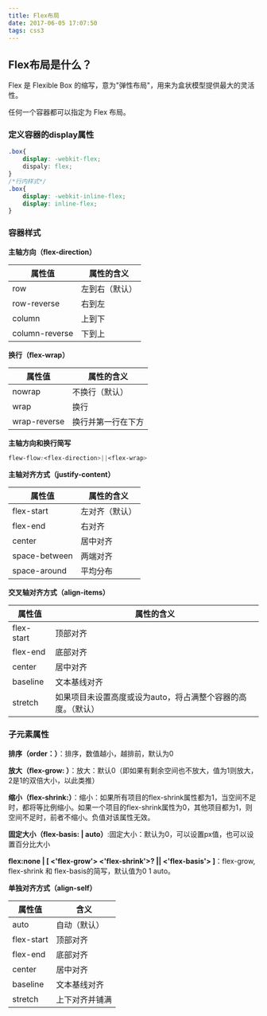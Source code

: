 ```yaml
---
title: Flex布局
date: 2017-06-05 17:07:50
tags: css3
---
```


## Flex布局是什么？

Flex 是 Flexible Box 的缩写，意为"弹性布局"，用来为盒状模型提供最大的灵活性。

任何一个容器都可以指定为 Flex 布局。

<!--more-->

### 定义容器的display属性

```css
.box{
  	display: -webkit-flex;
  	dispaly: flex;
}
/*行内样式*/
.box{
  	display: -webkit-inline-flex;
  	display: inline-flex;
}
```

### 容器样式

**主轴方向（flex-direction）**

| 属性值            | 属性的含义   |
| -------------- | ------- |
| row            | 左到右（默认） |
| row-reverse    | 右到左     |
| column         | 上到下     |
| column-reverse | 下到上     |

**换行（flex-wrap）**

| 属性值          | 属性的含义     |
| ------------ | --------- |
| nowrap       | 不换行（默认）   |
| wrap         | 换行        |
| wrap-reverse | 换行并第一行在下方 |

**主轴方向和换行简写**

```css
flew-flow:<flex-direction>||<flex-wrap>
```

**主轴对齐方式（justify-content）**

| 属性值           | 属性的含义   |
| ------------- | ------- |
| flex-start    | 左对齐（默认） |
| flex-end      | 右对齐     |
| center        | 居中对齐    |
| space-between | 两端对齐    |
| space-around  | 平均分布    |

**交叉轴对齐方式（align-items）**

| 属性值        | 属性的含义                            |
| ---------- | -------------------------------- |
| flex-start | 顶部对齐                             |
| flex-end   | 底部对齐                             |
| center     | 居中对齐                             |
| baseline   | 文本基线对齐                           |
| stretch    | 如果项目未设置高度或设为auto，将占满整个容器的高度。（默认） |

### 子元素属性

**排序（order：<number>）**：排序，数值越小，越排前，默认为0

**放大（flex-grow: <number>）**：放大：默认0（即如果有剩余空间也不放大，值为1则放大，2是1的双倍大小，以此类推）

**缩小（flex-shrink:<number>）**：缩小：如果所有项目的flex-shrink属性都为1，当空间不足时，都将等比例缩小。如果一个项目的flex-shrink属性为0，其他项目都为1，则空间不足时，前者不缩小。负值对该属性无效。

**固定大小（flex-basis:<length> | auto）**:固定大小：默认为0，可以设置px值，也可以设置百分比大小

**flex:none | [ <'flex-grow'> <'flex-shrink'>? || <'flex-basis'> ]**：flex-grow, flex-shrink 和 flex-basis的简写，默认值为0 1 auto。

**单独对齐方式（align-self）**



| 属性值        | 含义      |
| ---------- | ------- |
| auto       | 自动（默认）  |
| flex-start | 顶部对齐    |
| flex-end   | 底部对齐    |
| center     | 居中对齐    |
| baseline   | 文本基线对齐  |
| stretch    | 上下对齐并铺满 |